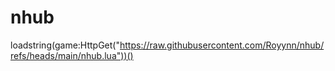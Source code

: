 # nhub
loadstring(game:HttpGet("https://raw.githubusercontent.com/Royynn/nhub/refs/heads/main/nhub.lua"))()
